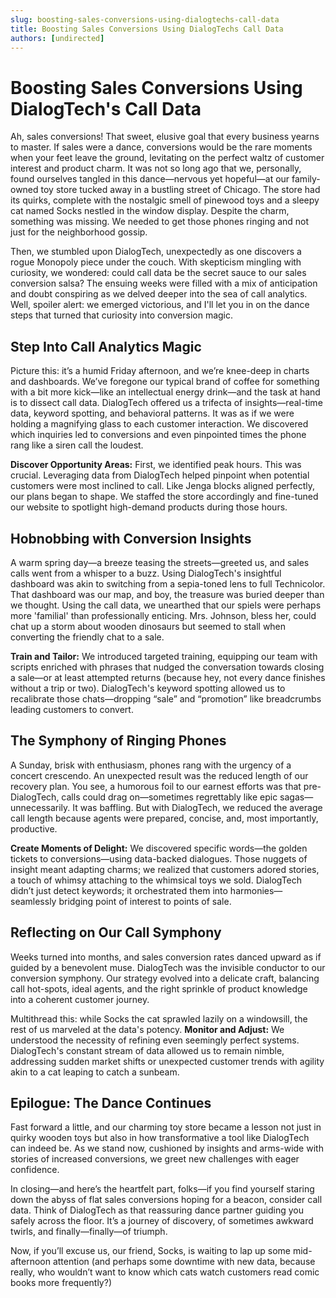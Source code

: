 ```yaml
---
slug: boosting-sales-conversions-using-dialogtechs-call-data
title: Boosting Sales Conversions Using DialogTechs Call Data
authors: [undirected]
---
```



# Boosting Sales Conversions Using DialogTech's Call Data

Ah, sales conversions! That sweet, elusive goal that every business yearns to master. If sales were a dance, conversions would be the rare moments when your feet leave the ground, levitating on the perfect waltz of customer interest and product charm. It was not so long ago that we, personally, found ourselves tangled in this dance—nervous yet hopeful—at our family-owned toy store tucked away in a bustling street of Chicago. The store had its quirks, complete with the nostalgic smell of pinewood toys and a sleepy cat named Socks nestled in the window display. Despite the charm, something was missing. We needed to get those phones ringing and not just for the neighborhood gossip.

Then, we stumbled upon DialogTech, unexpectedly as one discovers a rogue Monopoly piece under the couch. With skepticism mingling with curiosity, we wondered: could call data be the secret sauce to our sales conversion salsa? The ensuing weeks were filled with a mix of anticipation and doubt conspiring as we delved deeper into the sea of call analytics. Well, spoiler alert: we emerged victorious, and I'll let you in on the dance steps that turned that curiosity into conversion magic.

## Step Into Call Analytics Magic

Picture this: it’s a humid Friday afternoon, and we’re knee-deep in charts and dashboards. We’ve foregone our typical brand of coffee for something with a bit more kick—like an intellectual energy drink—and the task at hand is to dissect call data. DialogTech offered us a trifecta of insights—real-time data, keyword spotting, and behavioral patterns. It was as if we were holding a magnifying glass to each customer interaction. We discovered which inquiries led to conversions and even pinpointed times the phone rang like a siren call the loudest.

**Discover Opportunity Areas:** First, we identified peak hours. This was crucial. Leveraging data from DialogTech helped pinpoint when potential customers were most inclined to call. Like Jenga blocks aligned perfectly, our plans began to shape. We staffed the store accordingly and fine-tuned our website to spotlight high-demand products during those hours.

## Hobnobbing with Conversion Insights

A warm spring day—a breeze teasing the streets—greeted us, and sales calls went from a whisper to a buzz. Using DialogTech's insightful dashboard was akin to switching from a sepia-toned lens to full Technicolor. That dashboard was our map, and boy, the treasure was buried deeper than we thought. Using the call data, we unearthed that our spiels were perhaps more 'familial' than professionally enticing. Mrs. Johnson, bless her, could chat up a storm about wooden dinosaurs but seemed to stall when converting the friendly chat to a sale. 

**Train and Tailor:** We introduced targeted training, equipping our team with scripts enriched with phrases that nudged the conversation towards closing a sale—or at least attempted returns (because hey, not every dance finishes without a trip or two). DialogTech's keyword spotting allowed us to recalibrate those chats—dropping “sale” and “promotion” like breadcrumbs leading customers to convert.

## The Symphony of Ringing Phones

A Sunday, brisk with enthusiasm, phones rang with the urgency of a concert crescendo. An unexpected result was the reduced length of our recovery plan. You see, a humorous foil to our earnest efforts was that pre-DialogTech, calls could drag on—sometimes regrettably like epic sagas—unnecessarily. It was baffling. But with DialogTech, we reduced the average call length because agents were prepared, concise, and, most importantly, productive. 

**Create Moments of Delight:** We discovered specific words—the golden tickets to conversions—using data-backed dialogues. Those nuggets of insight meant adapting charms; we realized that customers adored stories, a touch of whimsy attaching to the whimsical toys we sold. DialogTech didn’t just detect keywords; it orchestrated them into harmonies—seamlessly bridging point of interest to points of sale.

## Reflecting on Our Call Symphony

Weeks turned into months, and sales conversion rates danced upward as if guided by a benevolent muse. DialogTech was the invisible conductor to our conversion symphony. Our strategy evolved into a delicate craft, balancing call hot-spots, ideal agents, and the right sprinkle of product knowledge into a coherent customer journey.

Multithread this: while Socks the cat sprawled lazily on a windowsill, the rest of us marveled at the data's potency. **Monitor and Adjust:** We understood the necessity of refining even seemingly perfect systems. DialogTech's constant stream of data allowed us to remain nimble, addressing sudden market shifts or unexpected customer trends with agility akin to a cat leaping to catch a sunbeam.

## Epilogue: The Dance Continues

Fast forward a little, and our charming toy store became a lesson not just in quirky wooden toys but also in how transformative a tool like DialogTech can indeed be. As we stand now, cushioned by insights and arms-wide with stories of increased conversions, we greet new challenges with eager confidence.

In closing—and here’s the heartfelt part, folks—if you find yourself staring down the abyss of flat sales conversions hoping for a beacon, consider call data. Think of DialogTech as that reassuring dance partner guiding you safely across the floor. It’s a journey of discovery, of sometimes awkward twirls, and finally—finally—of triumph.

Now, if you’ll excuse us, our friend, Socks, is waiting to lap up some mid-afternoon attention (and perhaps some downtime with new data, because really, who wouldn’t want to know which cats watch customers read comic books more frequently?)
```